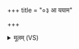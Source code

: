 +++
title = "०३ आ ययाम"

+++
<details><summary>मूलम् (VS)</summary>

आ य॑याम॒ सं ब॑बर्ह ग्र॒न्थींश्च॑कार ते दृ॒ढान्। परूं॑षि वि॒द्वाञ्छस्ते॒वेन्द्रे॑ण॒ वि चृ॑तामसि ॥
</details>